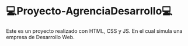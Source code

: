 <H1>💻Proyecto-AgrenciaDesarrollo💻</H1>
<p>Este es un proyecto realizado con HTML, CSS y JS. En el cual simula una empresa de Desarrollo Web.</p>
